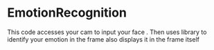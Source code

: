 # EmotionRecognition
This code accesses your cam to input your face . Then uses library to identify your emotion in the frame also displays it in the frame itself  
